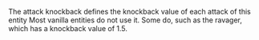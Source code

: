 The attack knockback defines the knockback value of each attack of this entity
Most vanilla entities do not use it. Some do, such as the ravager, which has a knockback value of 1.5.
